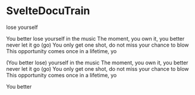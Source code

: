 # SvelteDocuTrain
lose yourself

You better lose yourself in the music
The moment, you own it, you better never let it go (go)
You only get one shot, do not miss your chance to blow
This opportunity comes once in a lifetime, yo

(You better lose) yourself in the music
The moment, you own it, you better never let it go (go)
You only get one shot, do not miss your chance to blow
This opportunity comes once in a lifetime, yo

You better
